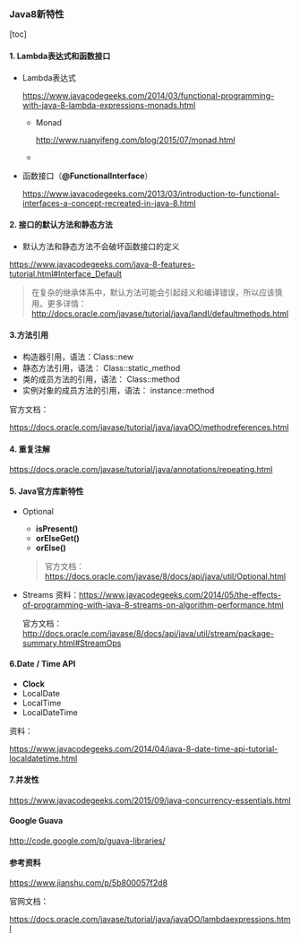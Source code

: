 ### Java8新特性

[toc]



####  1. Lambda表达式和函数接口

* Lambda表达式

  https://www.javacodegeeks.com/2014/03/functional-programming-with-java-8-lambda-expressions-monads.html

  * Monad

    http://www.ruanyifeng.com/blog/2015/07/monad.html

  * 

* 函数接口（**@FunctionalInterface**）

  https://www.javacodegeeks.com/2013/03/introduction-to-functional-interfaces-a-concept-recreated-in-java-8.html

  

#### 2. 接口的默认方法和静态方法

* 默认方法和静态方法不会破坏函数接口的定义

https://www.javacodegeeks.com/java-8-features-tutorial.html#Interface_Default

> 在复杂的继承体系中，默认方法可能会引起歧义和编译错误，所以应该慎用。更多详情：http://docs.oracle.com/javase/tutorial/java/IandI/defaultmethods.html



#### 3.方法引用

* 构造器引用，语法：Class<T>::new 
*  静态方法引用，语法： Class::static_method
*  类的成员方法的引用，语法： Class::method
*  实例对象的成员方法的引用，语法： instance::method

官方文档：

https://docs.oracle.com/javase/tutorial/java/javaOO/methodreferences.html

#### 4. 重复注解

https://docs.oracle.com/javase/tutorial/java/annotations/repeating.html

#### 5. Java官方库新特性

* Optional

  - **isPresent()**
  - **orElseGet()**
  - **orElse()**

  > 官方文档： https://docs.oracle.com/javase/8/docs/api/java/util/Optional.html

* Streams
  资料：https://www.javacodegeeks.com/2014/05/the-effects-of-programming-with-java-8-streams-on-algorithm-performance.html

  官方文档：http://docs.oracle.com/javase/8/docs/api/java/util/stream/package-summary.html#StreamOps

#### 6.Date / Time API

* **Clock**
* LocalDate
* LocalTime
* LocalDateTime

资料：

https://www.javacodegeeks.com/2014/04/java-8-date-time-api-tutorial-localdatetime.html

#### 7.并发性

https://www.javacodegeeks.com/2015/09/java-concurrency-essentials.html

 #### Google Guava

http://code.google.com/p/guava-libraries/






#### 参考资料

https://www.jianshu.com/p/5b800057f2d8

官网文档：

https://docs.oracle.com/javase/tutorial/java/javaOO/lambdaexpressions.html



